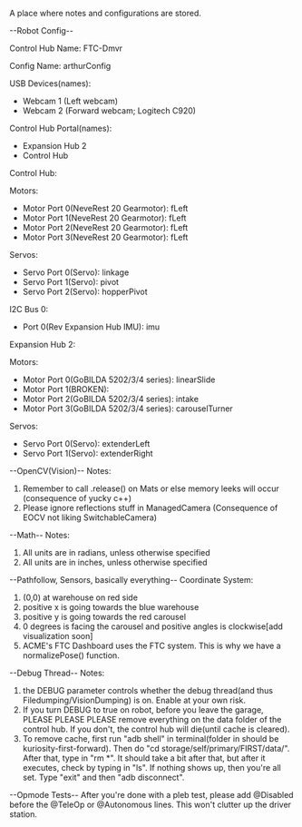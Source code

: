 A place where notes and configurations are stored.

--Robot Config--

Control Hub Name: FTC-Dmvr

Config Name: arthurConfig

USB Devices(names):
- Webcam 1 (Left webcam)
- Webcam 2 (Forward webcam; Logitech C920)

Control Hub Portal(names):
- Expansion Hub 2
- Control Hub

Control Hub:

Motors:
- Motor Port 0(NeveRest 20 Gearmotor): fLeft
- Motor Port 1(NeveRest 20 Gearmotor): fLeft
- Motor Port 2(NeveRest 20 Gearmotor): fLeft
- Motor Port 3(NeveRest 20 Gearmotor): fLeft

Servos:
- Servo Port 0(Servo): linkage
- Servo Port 1(Servo): pivot
- Servo Port 2(Servo): hopperPivot

I2C Bus 0:
- Port 0(Rev Expansion Hub IMU): imu

Expansion Hub 2:

Motors:
- Motor Port 0(GoBILDA 5202/3/4 series): linearSlide
- Motor Port 1(BROKEN):
- Motor Port 2(GoBILDA 5202/3/4 series): intake
- Motor Port 3(GoBILDA 5202/3/4 series): carouselTurner

Servos:
- Servo Port 0(Servo): extenderLeft
- Servo Port 1(Servo): extenderRight

--OpenCV(Vision)--
Notes:
1. Remember to call .release() on Mats or else memory leeks will occur (consequence of yucky c++)
2. Please ignore reflections stuff in ManagedCamera (Consequence of EOCV not liking SwitchableCamera)

--Math--
Notes:
1. All units are in radians, unless otherwise specified
2. All units are in inches, unless otherwise specified

--Pathfollow, Sensors, basically everything--
Coordinate System:
1. (0,0) at warehouse on red side
2. positive x is going towards the blue warehouse
3. positive y is going towards the red carousel
4. 0 degrees is facing the carousel and positive angles is clockwise[add visualization soon]
5. ACME's FTC Dashboard uses the FTC system. This is why we have a normalizePose() function.

--Debug Thread--
Notes:
1. the DEBUG parameter controls whether the debug thread(and thus Filedumping/VisionDumping) is on.
   Enable at your own risk.
2. If you turn DEBUG to true on robot, before you leave the garage, PLEASE PLEASE PLEASE remove everything
   on the data folder of the control hub. If you don't, the control hub will die(until cache is cleared).
3. To remove cache, first run "adb shell" in terminal(folder in should be kuriosity-first-forward).
   Then do "cd storage/self/primary/FIRST/data/". After that, type in "rm *". It should take a bit after
   that, but after it executes, check by typing in "ls". If nothing shows up, then you're all set. Type
   "exit" and then "adb disconnect".

--Opmode Tests--
After you're done with a pleb test, please add @Disabled before the @TeleOp or @Autonomous lines.
This won't clutter up the driver station.